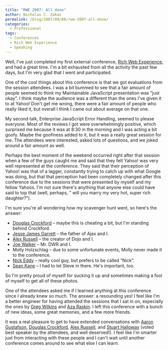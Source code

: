 ```yaml
---
title: "RWE 2007: All done"
author: Nicholas C. Zakas
permalink: /blog/2007/09/08/rwe-2007-all-done/
categories:
  - Professional
tags:
  - Conferences
  - Rich Web Experience
  - Speaking
---
```

Well, I've just completed my first external conference, <a title="The Rich Web Experience" rel="external" href="http://www.therichwebexperience.com">Rich Web Experience</a>, and had a great time. I'm a bit exhausted from all the activity the past few days, but I'm very glad that I went and participated.

One of the cool things about this conference is that we got evaluations from the session attendees. I was a bit bummed to see that a fair amount of people seemed to think my Maintainable JavaScript presentation was &#8220;just okay&#8221;. I think maybe the audience was a different than the ones I've given it to at Yahoo! Don't get me wrong, there were a fair amount of people who really liked it, but overall I think I came out about average on that one.

My second talk, Enterprise JavaScript Error Handling, seemed to please everyone. Most of the reviews I got were overwhelmingly positive, which surprised me because it was at 8:30 in the morning and I was acting a bit goofy. Maybe the goofiness added to it, but it was a really great session for me. The attendees were interested, asked lots of questions, and we joked around a fair amount as well.

Perhaps the best moment of the weekend occurred right after that session when a few of the guys caught me and said that they felt Yahoo! was very well represented at the conference. They said that their perception of Yahoo! was that of a lagger, constantly trying to catch up with what Google was doing, but that that perception had been completely changed after this conference due to the sessions that were presented by myself and my fellow Yahoos. I'm not sure there's anything that anyone else could have said to top that (well, perhaps, &#8221; will you marry my very hot, super rich daughter?&#8221;).

I'm sure you're all wondering how my scavenger hunt went, so here's the answer:

  * <a title="Current and Former Yahoos" rel="external" href="http://www.flickr.com/photos/nzakas/1340611462/">Douglas Crockford</a> &#8211; maybe this is cheating a bit, but I'm standing behind Crockford.
  * <a title="Jesse James Garrett and I" rel="external" href="http://www.flickr.com/photos/nzakas/1344370774/">Jesse James Garrett</a> &#8211; the father of Ajax and I.
  * <a title="Alex Russell and I" rel="external" href="http://www.flickr.com/photos/nzakas/1339725173/">Alex Russell</a> &#8211; the creator of Dojo and I.
  * <a title="Joe Walker and I" rel="external" href="http://www.flickr.com/photos/nzakas/1344371984/">Joe Walker</a> &#8211; Mr. DWR and I.
  * Molly Holzschlag &#8211; due to some unfortunate events, Molly never made it to the conference.
  * <a title="Nate Grover, Nick Eddy, and I" rel="external" href="http://www.flickr.com/photos/nzakas/1333649237/">Nick Eddy</a> &#8211; really cool guy, but prefers to be called &#8220;Nick&#8221;.
  * <a title="Sean Kane, Me, and Steve Souders" rel="external" href="http://www.flickr.com/photos/nzakas/1333648583/">Sean Kane</a> &#8211; I had to let Steve in there. He's important, too.

So I'm pretty proud of myself for sucking it up and sometimes making a fool of myself to get all of these photos.

One of the attendees asked me if I learned anything at this conference since I already knew so much. The answer: a resounding yes! I feel like I'm a better engineer for having attended the sessions that I sat in on, especially the ones by <a title="WebTide" rel="external" href="http://www.webtide.com">Greg Wilkins</a> and <a title="Humanized" rel="external" href="http://www.humanized.com">Aza Raskin</a>. I left this conference with a bunch of new ideas, some great memories, and a few more friends.

It was a real pleasure to get to have extended conversations with <a title="Easy Rider" rel="external" href="http://www.easy-rider.net">Aaron Gustafson</a>, <a title="Crockford's Wrrrrrrrrld Wide Web" rel="external" href="http://www.crockford.com">Douglas Crockford</a>, <a title="Continuing Intermittent Incoherency" rel="external" href="http://alex.dojotoolkit.org">Alex Russell</a>, and <a rel="external" href="http://relevancellc.com/">Stuart Halloway</a> (voted best speaker by the attendees, and well deserved!). I feel like I'm smarter just from interacting with these people and I can't wait until another conference comes around to see what else I can learn.
